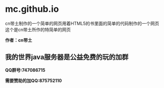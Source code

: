 # mc.github.io
<html>
<head>
<title>HTML cn带土 </title>
</head>
<body>
<!--  HTML cn带土  -->
<p>cn带土制作的一个简单的网页用着HTML5的书里面的简单的代码制作的一个网页这个是cn带土所作的特简单的网页</p>
<b>作者：cn带土<b/>
<H2> 我的世界java服务器是公益免费的玩的加群 </H2> 
<p>QQ群号:747086715  </p>
<p>需要赞助的加QQ:875752110 </p>
</BODY>
